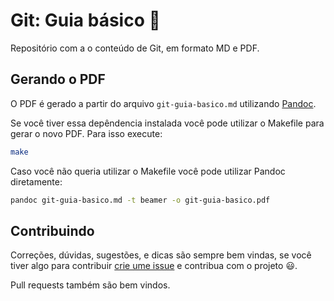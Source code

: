 # Git: Guia básico :scroll:
 
Repositório com a o conteúdo de Git, em formato MD e PDF.

## Gerando o PDF
O PDF é gerado a partir do arquivo `git-guia-basico.md` utilizando [Pandoc](https://pandoc.org/).

Se você tiver essa depêndencia instalada você pode utilizar o Makefile para gerar o novo PDF. Para isso execute:
```bash
make
```

Caso você não queria utilizar o Makefile você pode utilizar Pandoc diretamente:
```bash
pandoc git-guia-basico.md -t beamer -o git-guia-basico.pdf
```

## Contribuindo
Correções, dúvidas, sugestões, e dicas são sempre bem vindas, se você tiver algo para contribuir [crie ume issue](https://github.com/mateusKoppe/git-guia-basico/issues/new) e contribua com o projeto :smiley:.

Pull requests também são bem vindos.
